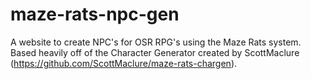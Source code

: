 # maze-rats-npc-gen
A website to create NPC's for OSR RPG's using the Maze Rats system.
Based heavily off of the Character Generator created by ScottMaclure (https://github.com/ScottMaclure/maze-rats-chargen).
